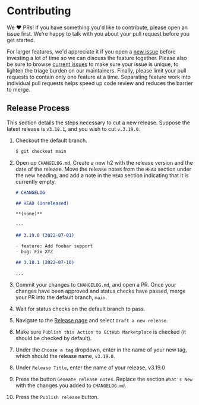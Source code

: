 # Contributing

We :heart: PRs! If you have something you'd like to contribute, please open an
issue first. We're happy to talk with you about your pull request before you get
started.

For larger features, we'd appreciate it if you open a [new issue](https://github.com/pulumi/actions/issues/new) before investing a lot of time so we can discuss the feature together.
Please also be sure to browse [current issues](https://github.com/pulumi/actions/issues) to make sure your issue is unique, to lighten the triage burden on our maintainers.
Finally, please limit your pull requests to contain only one feature at a time. Separating feature work into individual pull requests helps speed up code review and reduces the barrier to merge.

## Release Process

This section details the steps necessary to cut a new release. Suppose the
latest release is `v3.18.1`, and you wish to cut `v.3.19.0`.

1. Checkout the default branch.

   ```bash
   $ git checkout main
   ```

2. Open up `CHANGELOG.md`. Create a new h2 with the release version and the date
   of the release. Move the release notes from the `HEAD` section under the new
   heading, and add a note in the `HEAD` section indicating that it is currently
   empty.

   ```markdown
   # CHANGELOG

   ## HEAD (Unreleased)

   **(none)**

   ---

   ## 3.19.0 (2022-07-01)

   - feature: Add foobar support
   - bug: Fix XYZ

   ## 3.18.1 (2022-07-10)

   ...
   ```

3. Commit your changes to `CHANGELOG.md`, and open a PR. Once your changes have
   been approved and status checks have passed, merge your PR into the default
   branch, `main`.

4. Wait for status checks on the default branch to pass.

5. Navigate to the [Release page](https://github.com/pulumi/actions/releases)
   and select `Draft a new release`.

6. Make sure `Publish this Action to GitHub Marketplace` is checked (it should
   be checked by default).

7. Under the `Choose a tag` dropdown, enter in the name of your new tag, which
   should the release name, `v3.19.0`.

8. Under `Release Title`, enter the name of your release, v3.19.0

9. Press the button `Geneate release notes`. Replace the section `What's New`
   with the changes you added to `CHANGELOG.md`.

10. Press the `Publish release` button.
